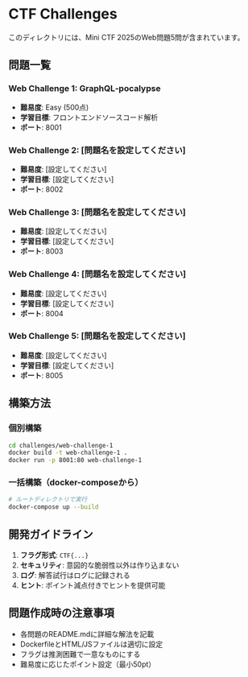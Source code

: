 # CTF Challenges

このディレクトリには、Mini CTF 2025のWeb問題5問が含まれています。

## 問題一覧

### Web Challenge 1: GraphQL‑pocalypse
- **難易度**: Easy (500点)
- **学習目標**: フロントエンドソースコード解析
- **ポート**: 8001

### Web Challenge 2: [問題名を設定してください]
- **難易度**: [設定してください]
- **学習目標**: [設定してください]
- **ポート**: 8002

### Web Challenge 3: [問題名を設定してください]
- **難易度**: [設定してください]
- **学習目標**: [設定してください]
- **ポート**: 8003

### Web Challenge 4: [問題名を設定してください]
- **難易度**: [設定してください]
- **学習目標**: [設定してください]
- **ポート**: 8004

### Web Challenge 5: [問題名を設定してください]
- **難易度**: [設定してください]
- **学習目標**: [設定してください]
- **ポート**: 8005

## 構築方法

### 個別構築
```bash
cd challenges/web-challenge-1
docker build -t web-challenge-1 .
docker run -p 8001:80 web-challenge-1
```

### 一括構築（docker-composeから）
```bash
# ルートディレクトリで実行
docker-compose up --build
```

## 開発ガイドライン

1. **フラグ形式**: `CTF{...}`
2. **セキュリティ**: 意図的な脆弱性以外は作り込まない
3. **ログ**: 解答試行はログに記録される
4. **ヒント**: ポイント減点付きでヒントを提供可能

## 問題作成時の注意事項

- 各問題のREADME.mdに詳細な解法を記載
- DockerfileとHTML/JSファイルは適切に設定
- フラグは推測困難で一意なものにする
- 難易度に応じたポイント設定（最小50pt）